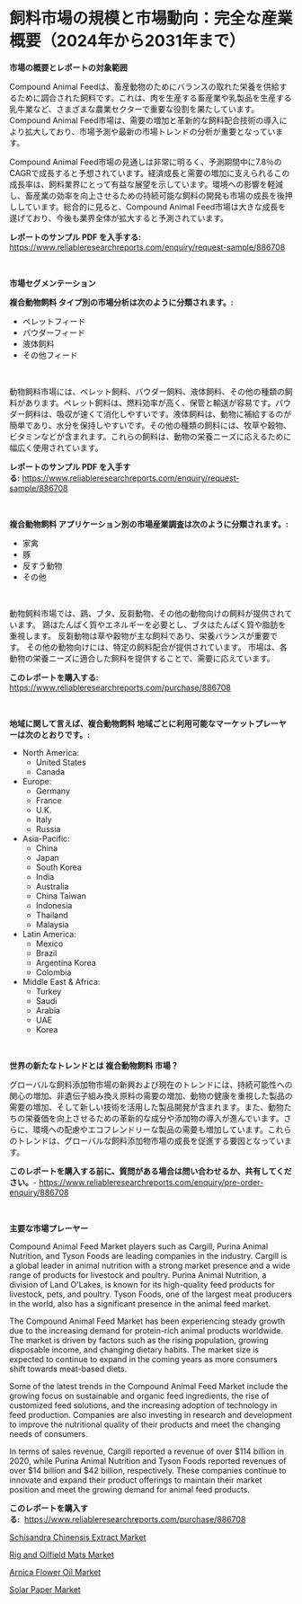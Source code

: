<p><h1>飼料市場の規模と市場動向：完全な産業概要（2024年から2031年まで）</h1></p><p><strong>市場の概要とレポートの対象範囲</strong></p>
<p><p>Compound Animal Feedは、畜産動物のためにバランスの取れた栄養を供給するために調合された飼料です。これは、肉を生産する畜産業や乳製品を生産する乳牛業など、さまざまな農業セクターで重要な役割を果たしています。Compound Animal Feed市場は、需要の増加と革新的な飼料配合技術の導入により拡大しており、市場予測や最新の市場トレンドの分析が重要となっています。</p><p>Compound Animal Feed市場の見通しは非常に明るく、予測期間中に7.8％のCAGRで成長すると予想されています。経済成長と需要の増加に支えられるこの成長率は、飼料業界にとって有益な展望を示しています。環境への影響を軽減し、畜産業の効率を向上させるための持続可能な飼料の開発も市場の成長を後押ししています。総合的に見ると、Compound Animal Feed市場は大きな成長を遂げており、今後も業界全体が拡大すると予測されています。</p></p>
<p><strong>レポートのサンプル PDF を入手する:</strong> <a href="https://www.reliableresearchreports.com/enquiry/request-sample/886708">https://www.reliableresearchreports.com/enquiry/request-sample/886708</a></p>
<p>&nbsp;</p>
<p><strong>市場セグメンテーション</strong></p>
<p><strong>複合動物飼料 タイプ別の市場分析は次のように分類されます。:</strong></p>
<p><ul><li>ペレットフィード</li><li>パウダーフィード</li><li>液体飼料</li><li>その他フィード</li></ul></p>
<p>&nbsp;</p>
<p><p>動物飼料市場には、ペレット飼料、パウダー飼料、液体飼料、その他の種類の飼料があります。ペレット飼料は、燃料効率が高く、保管と輸送が容易です。パウダー飼料は、吸収が速くて消化しやすいです。液体飼料は、動物に補給するのが簡単であり、水分を保持しやすいです。その他の種類の飼料には、牧草や穀物、ビタミンなどが含まれます。これらの飼料は、動物の栄養ニーズに応えるために幅広く使用されています。</p></p>
<p><strong>レポートのサンプル PDF を入手する:</strong>&nbsp;<a href="https://www.reliableresearchreports.com/enquiry/request-sample/886708">https://www.reliableresearchreports.com/enquiry/request-sample/886708</a></p>
<p>&nbsp;</p>
<p><strong> 複合動物飼料 アプリケーション別の市場産業調査は次のように分類されます。:</strong></p>
<p><ul><li>家禽</li><li>豚</li><li>反すう動物</li><li>その他</li></ul></p>
<p>&nbsp;</p>
<p><p>動物飼料市場では、鶏、ブタ、反芻動物、その他の動物向けの飼料が提供されています。 鶏はたんぱく質やエネルギーを必要とし、ブタはたんぱく質や脂肪を重視します。 反芻動物は草や穀物が主な飼料であり、栄養バランスが重要です。 その他の動物向けには、特定の飼料配合が提供されています。 市場は、各動物の栄養ニーズに適合した飼料を提供することで、需要に応えています。</p></p>
<p><strong>このレポートを購入する:</strong>&nbsp; <a href="https://www.reliableresearchreports.com/purchase/886708">https://www.reliableresearchreports.com/purchase/886708</a></p>
<p>&nbsp;</p>
<p><strong>地域に関して言えば、複合動物飼料 地域ごとに利用可能なマーケットプレーヤーは次のとおりです。:</strong></p>
<p><ul>
    <li>
        North America:
        <ul>
            <li>United States</li>
            <li>Canada</li>
        </ul>
    </li>
    <li>
        Europe:
        <ul>
            <li>Germany</li>
            <li>France</li>
            <li>U.K.</li>
            <li>Italy</li>
            <li>Russia</li>
        </ul>
    </li>
    <li>
        Asia-Pacific:
        <ul>
            <li>China</li>
            <li>Japan</li>
            <li>South Korea</li>
            <li>India</li>
            <li>Australia</li>
            <li>China Taiwan</li>
            <li>Indonesia</li>
            <li>Thailand</li>
            <li>Malaysia</li>
        </ul>
    </li>
    <li>
        Latin America:
        <ul>
            <li>Mexico</li>
            <li>Brazil</li>
            <li>Argentina Korea</li>
            <li>Colombia</li>
        </ul>
    </li>
    <li>
        Middle East & Africa:
        <ul>
            <li>Turkey</li>
            <li>Saudi</li>
            <li>Arabia</li>
            <li>UAE</li>
            <li>Korea</li>
        </ul>
    </li>
    </ul></p>
<p>&nbsp;</p>
<p><strong>世界の新たなトレンドとは 複合動物飼料 市場？</strong></p>
<p><p>グローバルな飼料添加物市場の新興および現在のトレンドには、持続可能性への関心の増加、非遺伝子組み換え原料の需要の増加、動物の健康を重視した製品の需要の増加、そして新しい技術を活用した製品開発が含まれます。また、動物たちの栄養価を向上させるための革新的な成分や添加物の導入が進んでいます。さらに、環境への配慮やエコフレンドリーな製品の需要も増加しています。これらのトレンドは、グローバルな飼料添加物市場の成長を促進する要因となっています。</p></p>
<p><strong>このレポートを購入する前に、質問がある場合は問い合わせるか、共有してください。</strong>- <a href="https://www.reliableresearchreports.com/enquiry/pre-order-enquiry/886708">https://www.reliableresearchreports.com/enquiry/pre-order-enquiry/886708</a></p>
<p>&nbsp;</p>
<p><strong>主要な市場プレーヤー</strong></p>
<p><p>Compound Animal Feed Market players such as Cargill, Purina Animal Nutrition, and Tyson Foods are leading companies in the industry. Cargill is a global leader in animal nutrition with a strong market presence and a wide range of products for livestock and poultry. Purina Animal Nutrition, a division of Land O'Lakes, is known for its high-quality feed products for livestock, pets, and poultry. Tyson Foods, one of the largest meat producers in the world, also has a significant presence in the animal feed market.</p><p>The Compound Animal Feed Market has been experiencing steady growth due to the increasing demand for protein-rich animal products worldwide. The market is driven by factors such as the rising population, growing disposable income, and changing dietary habits. The market size is expected to continue to expand in the coming years as more consumers shift towards meat-based diets.</p><p>Some of the latest trends in the Compound Animal Feed Market include the growing focus on sustainable and organic feed ingredients, the rise of customized feed solutions, and the increasing adoption of technology in feed production. Companies are also investing in research and development to improve the nutritional quality of their products and meet the changing needs of consumers.</p><p>In terms of sales revenue, Cargill reported a revenue of over $114 billion in 2020, while Purina Animal Nutrition and Tyson Foods reported revenues of over $14 billion and $42 billion, respectively. These companies continue to innovate and expand their product offerings to maintain their market position and meet the growing demand for animal feed products.</p></p>
<p><strong>このレポートを購入する:</strong>&nbsp;&nbsp;<a href="https://www.reliableresearchreports.com/purchase/886708">https://www.reliableresearchreports.com/purchase/886708</a></p>
<p><p><a href="https://natural-crush-b99.notion.site/Schisandra-Chinensis-Extract-Market-Insights-Market-Players-and-Forecast-Till-2031-808402fa9f4e45e588e4a4bfef843c74">Schisandra Chinensis Extract Market</a></p><p><a href="https://view.publitas.com/reportprime-1/decoding-the-rig-and-oilfield-mats-market-a-deep-dive-into-the-latest-market-trends-market-segmentation-and-competitive-analysis/">Rig and Oilfield Mats Market</a></p><p><a href="https://gamy-alyssum-396.notion.site/Arnica-Flower-Oil-Market-Research-Report-Provides-thorough-Industry-Overview-which-offers-an-In-Dep-91c67ae935b24beea715d20f99bb10e1">Arnica Flower Oil Market</a></p><p><a href="https://github.com/Alonsoolds3wq1d81czn8rbol/Market-Research-Report-List-1/blob/main/solar-paper-market.md">Solar Paper Market</a></p></p>